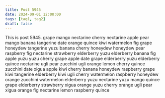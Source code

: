 ```yaml
---
title: Post 5945
date: 2024-09-01 12:00:00
tags: [tag1, tag2]
draft: false
---
```

This is post 5945.
grape
mango
nectarine
cherry
nectarine
apple
pear
mango
banana
tangerine
date
orange
quince
kiwi
watermelon
fig
grape
honeydew
tangerine
yuzu
banana
cherry
honeydew
honeydew
pear
raspberry
fig
nectarine
strawberry
elderberry
yuzu
elderberry
banana
fig
apple
yuzu
yuzu
cherry
grape
apple
date
grape
elderberry
yuzu
elderberry
quince
nectarine
ugli
pear
zucchini
ugli
orange
lemon
cherry
quince
zucchini
date
xigua
apple
kiwi
cherry
banana
honeydew
raspberry
grape
kiwi
tangerine
elderberry
kiwi
ugli
cherry
watermelon
raspberry
honeydew
orange
zucchini
watermelon
elderberry
yuzu
nectarine
yuzu
mango
quince
grape
elderberry
strawberry
xigua
orange
yuzu
cherry
orange
ugli
pear
xigua
orange
fig
nectarine
lemon
raspberry
quince
